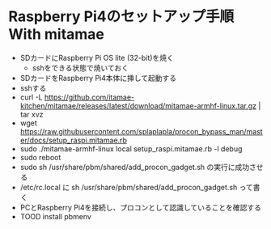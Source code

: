 # Raspberry Pi4のセットアップ手順 With mitamae
* SDカードにRaspberry Pi OS lite (32-bit)を焼く
    * sshをできる状態で焼いておく
* SDカードをRaspberry Pi4本体に挿して起動する
* sshする
* curl -L https://github.com/itamae-kitchen/mitamae/releases/latest/download/mitamae-armhf-linux.tar.gz | tar xvz
* wget https://raw.githubusercontent.com/splaplapla/procon_bypass_man/master/docs/setup_raspi.mitamae.rb
* sudo ./mitamae-armhf-linux local setup_raspi.mitamae.rb -l debug
* sudo reboot
* sudo sh /usr/share/pbm/shared/add_procon_gadget.sh の実行に成功させる
* /etc/rc.local に sh /usr/share/pbm/shared/add_procon_gadget.sh って書く
* PCとRaspberry Pi4を接続し、プロコンとして認識していることを確認する
* TOOD install pbmenv
